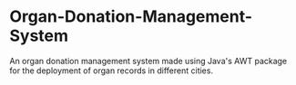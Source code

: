 # Organ-Donation-Management-System
An organ donation management system made using Java's AWT package for the deployment of organ records in different cities.
